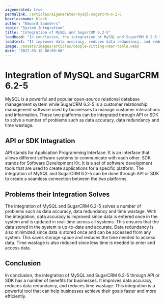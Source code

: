 ```yaml
---
aigenerated: true
permalink: /articles/aigenerated-mysql-sugarcrm-6-2-5
boxclassname: black
author: "Edward Saunders"
topic: "System Integration"
title: "Integration of MySQL and SugarCRM 6.2-5"
leadhead: "In conclusion, the integration of MySQL and SugarCRM 6.2-5 through API or SDK has a number of benefits for businesses"
leadtext: "It improves data accuracy, reduces data redundancy, and reduces time wastage. This integration is a powerful tool that can help businesses achieve their goals faster and more efficiently."
image: /assets/images/articles/people-sitting-near-table.webp
date: '2022-08-18 00:00:00'
---
```

<div class="arttext">	<h1>Integration of MySQL and SugarCRM 6.2-5</h1>
	<p>
		MySQL is a powerful and popular open-source relational database management system while SugarCRM 6.2-5 is a customer relationship management software used by businesses to manage customer interactions and information. These two platforms can be integrated through API or SDK to solve a number of problems such as data accuracy, data redundancy and time wastage.
	</p>
	<h2>API or SDK Integration</h2>
	<p>
		API stands for Application Programming Interface. It is an interface that allows different software systems to communicate with each other. SDK stands for Software Development Kit. It is a set of software development tools that are used to create applications for a specific platform. The integration of MySQL and SugarCRM 6.2-5 can be done through API or SDK to create a seamless connection between the two platforms.
	</p>
	<h2>Problems their Integration Solves</h2>
	<p>
		The integration of MySQL and SugarCRM 6.2-5 solves a number of problems such as data accuracy, data redundancy and time wastage. With the integration, data accuracy is improved since data is entered once in the system and is updated in real-time across all systems. This ensures that the data stored in the system is up-to-date and accurate. Data redundancy is also minimized since data is stored once and can be accessed from any system. This saves storage space and reduces the time needed to access data. Time wastage is also reduced since less time is needed to enter and access data.
	</p>
	<h2>Conclusion</h2>
	<p>
		In conclusion, the integration of MySQL and SugarCRM 6.2-5 through API or SDK has a number of benefits for businesses. It improves data accuracy, reduces data redundancy, and reduces time wastage. This integration is a powerful tool that can help businesses achieve their goals faster and more efficiently.
	</p>
</div>